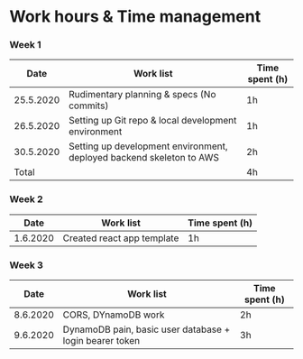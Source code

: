 # Work hours & Time management

### Week 1

| Date      | Work list                                                            | Time spent (h) |
| --------- | -------------------------------------------------------------------- | -------------- |
| 25.5.2020 | Rudimentary planning & specs (No commits)                            | 1h             |
| 26.5.2020 | Setting up Git repo & local development environment                  | 1h             |
| 30.5.2020 | Setting up development environment, deployed backend skeleton to AWS | 2h             |
| Total     |                                                                      | 4h             |

### Week 2

| Date     | Work list                  | Time spent (h) |
| -------- | -------------------------- | -------------- |
| 1.6.2020 | Created react app template | 1h             |

### Week 3

| Date     | Work list                                               | Time spent (h) |
| -------- | ------------------------------------------------------- | -------------- |
| 8.6.2020 | CORS, DYnamoDB work                                     | 2h             |
| 9.6.2020 | DynamoDB pain, basic user database + login bearer token | 3h             |

